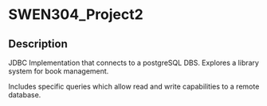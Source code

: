 # SWEN304_Project2

## Description

JDBC Implementation that connects to a postgreSQL DBS. Explores a library system for book management.

Includes specific queries which allow read and write capabilities to a remote database.

